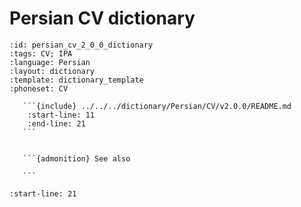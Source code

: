 
# Persian CV dictionary

``````{dictionary} Persian CV dictionary
:id: persian_cv_2_0_0_dictionary
:tags: CV; IPA
:language: Persian
:layout: dictionary
:template: dictionary_template
:phoneset: CV

   ```{include} ../../../dictionary/Persian/CV/v2.0.0/README.md
    :start-line: 11
    :end-line: 21
   ```


   ```{admonition} See also

   ```

``````

```{include} ../../../dictionary/Persian/CV/v2.0.0/README.md
:start-line: 21
```
